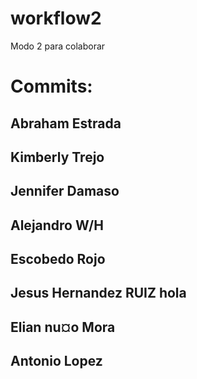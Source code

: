 # workflow2
Modo  2 para colaborar

# Commits:

## Abraham Estrada

## Kimberly Trejo

## Jennifer Damaso

## Alejandro W/H

## Escobedo Rojo

## Jesus Hernandez RUIZ hola

## Elian nu¤o Mora

## Antonio Lopez